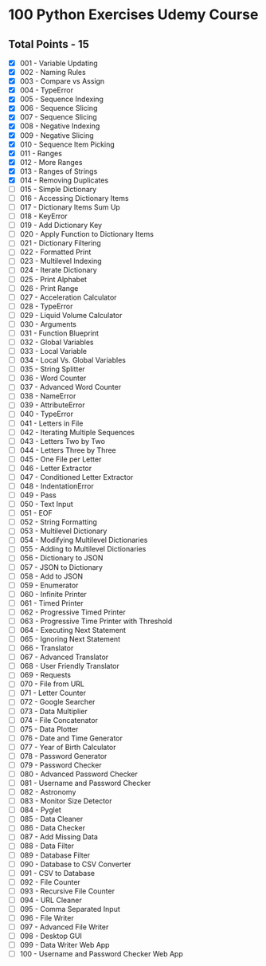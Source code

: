 # 100 Python Exercises Udemy Course
## Total Points - 15
- [X] 001 - Variable Updating
- [X] 002 - Naming Rules 
- [X] 003 - Compare vs Assign 
- [X] 004 - TypeError
- [X] 005 - Sequence Indexing 
- [X] 006 - Sequence Slicing 
- [X] 007 - Sequence Slicing
- [X] 008 - Negative Indexing
- [X] 009 - Negative Slicing
- [X] 010 - Sequence Item Picking
- [X] 011 - Ranges
- [X] 012 - More Ranges
- [X] 013 - Ranges of Strings
- [X] 014 - Removing Duplicates
- [ ] 015 - Simple Dictionary
- [ ] 016 - Accessing Dictionary Items
- [ ] 017 - Dictionary Items Sum Up
- [ ] 018 - KeyError
- [ ] 019 - Add Dictionary Key
- [ ] 020 - Apply Function to Dictionary Items
- [ ] 021 - Dictionary Filtering
- [ ] 022 - Formatted Print
- [ ] 023 - Multilevel Indexing
- [ ] 024 - Iterate Dictionary
- [ ] 025 - Print Alphabet
- [ ] 026 - Print Range
- [ ] 027 - Acceleration Calculator
- [ ] 028 - TypeError
- [ ] 029 - Liquid Volume Calculator
- [ ] 030 - Arguments
- [ ] 031 - Function Blueprint
- [ ] 032 - Global Variables
- [ ] 033 - Local Variable
- [ ] 034 - Local Vs. Global Variables
- [ ] 035 - String Splitter
- [ ] 036 - Word Counter
- [ ] 037 - Advanced Word Counter
- [ ] 038 - NameError
- [ ] 039 - AttributeError
- [ ] 040 - TypeError
- [ ] 041 - Letters in File
- [ ] 042 - Iterating Multiple Sequences
- [ ] 043 - Letters Two by Two
- [ ] 044 - Letters Three by Three
- [ ] 045 - One File per Letter
- [ ] 046 - Letter Extractor
- [ ] 047 - Conditioned Letter Extractor
- [ ] 048 - IndentationError
- [ ] 049 - Pass
- [ ] 050 - Text Input
- [ ] 051 - EOF
- [ ] 052 - String Formatting
- [ ] 053 - Multilevel Dictionary
- [ ] 054 - Modifying Multilevel Dictionaries
- [ ] 055 - Adding to Multilevel Dictionaries
- [ ] 056 - Dictionary to JSON
- [ ] 057 - JSON to Dictionary
- [ ] 058 - Add to JSON
- [ ] 059 - Enumerator
- [ ] 060 - Infinite Printer
- [ ] 061 - Timed Printer
- [ ] 062 - Progressive Timed Printer
- [ ] 063 - Progressive Time Printer with Threshold
- [ ] 064 - Executing Next Statement
- [ ] 065 - Ignoring Next Statement
- [ ] 066 - Translator
- [ ] 067 - Advanced Translator
- [ ] 068 - User Friendly Translator
- [ ] 069 - Requests
- [ ] 070 - File from URL
- [ ] 071 - Letter Counter
- [ ] 072 - Google Searcher
- [ ] 073 - Data Multiplier
- [ ] 074 - File Concatenator
- [ ] 075 - Data Plotter
- [ ] 076 - Date and Time Generator
- [ ] 077 - Year of Birth Calculator
- [ ] 078 - Password Generator
- [ ] 079 - Password Checker
- [ ] 080 - Advanced Password Checker
- [ ] 081 - Username and Password Checker
- [ ] 082 - Astronomy
- [ ] 083 - Monitor Size Detector
- [ ] 084 - Pyglet
- [ ] 085 - Data Cleaner
- [ ] 086 - Data Checker
- [ ] 087 - Add Missing Data
- [ ] 088 - Data Filter
- [ ] 089 - Database Filter
- [ ] 090 - Database to CSV Converter
- [ ] 091 - CSV to Database
- [ ] 092 - File Counter
- [ ] 093 - Recursive File Counter
- [ ] 094 - URL Cleaner
- [ ] 095 - Comma Separated Input
- [ ] 096 - File Writer
- [ ] 097 - Advanced File Writer
- [ ] 098 - Desktop GUI
- [ ] 099 - Data Writer Web App
- [ ] 100 - Username and Password Checker Web App

<!-- ![Difficulty Beginner](https://img.shields.io/badge/Difficulty-Beginner-GREEN.svg) -->
<!-- ![Difficulty Easy](https://img.shields.io/badge/Difficulty-Easy-Yellow.svg) -->
<!-- ![Difficulty Intermediate](https://img.shields.io/badge/Difficulty-Intermediate-Purple.svg) -->
<!-- ![Difficulty Experienced](https://img.shields.io/badge/Difficulty-Experienced-Red.svg) -->
